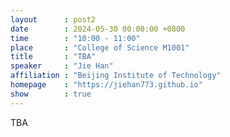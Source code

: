 ```yaml
---
layout      : post2
date        : 2024-05-30 00:00:00 +0800
time        : "10:00 - 11:00"
place       : "College of Science M1001"
title       : "TBA"
speaker     : "Jie Han"
affiliation : "Beijing Institute of Technology"
homepage    : "https://jiehan773.github.io"
show        : true
---
```


TBA
